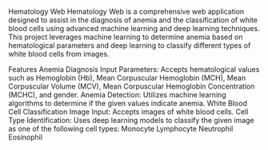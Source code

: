 Hematology Web
Hematology Web is a comprehensive web application designed to assist in the diagnosis of anemia and the classification of white blood cells using advanced machine learning and deep learning techniques. This project leverages machine learning to determine anemia based on hematological parameters and deep learning to classify different types of white blood cells from images.

Features
Anemia Diagnosis
Input Parameters: Accepts hematological values such as Hemoglobin (Hb), Mean Corpuscular Hemoglobin (MCH), Mean Corpuscular Volume (MCV), Mean Corpuscular Hemoglobin Concentration (MCHC), and gender.
Anemia Detection: Utilizes machine learning algorithms to determine if the given values indicate anemia.
White Blood Cell Classification
Image Input: Accepts images of white blood cells.
Cell Type Identification: Uses deep learning models to classify the given image as one of the following cell types:
Monocyte
Lymphocyte
Neutrophil
Eosinophil
